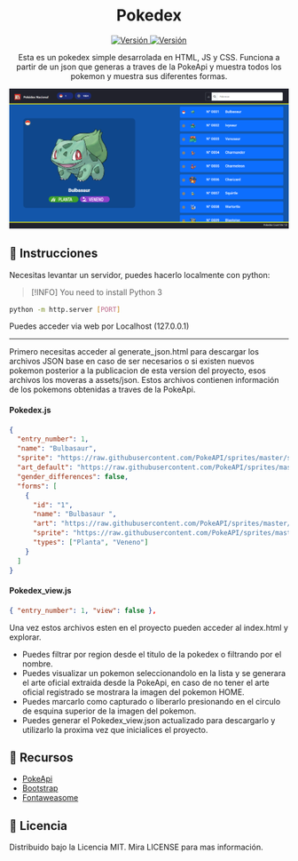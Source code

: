 <h1 align="center">Pokedex</h1>

<p align="center">
    <a href="CHANGELOG.md">
        <img src="https://img.shields.io/badge/version-1.0.0-blue.svg" alt="Versión">
    </a>
    <a href="">
        <img src="https://img.shields.io/badge/estado-en_desarrollo-orange.svg" alt="Versión">
    </a>

</p>

<p align="center">  
Esta es un pokedex simple desarrolada en HTML, JS y CSS. Funciona a partir de un json que generas a traves de la PokeApi y muestra todos los pokemon y muestra sus diferentes formas.
</p>

![Pokedex-Preview](assets/img/Preview.png)

## 🚀 Instrucciones

Necesitas levantar un servidor, puedes hacerlo localmente con python:

> [!INFO]
> You need to install Python 3

```bash
python -m http.server [PORT]
```

Puedes acceder via web por Localhost (127.0.0.1)

<hr>
Primero necesitas acceder al generate_json.html para descargar los archivos JSON base en caso de ser necesarios o si existen nuevos pokemon posterior a la publicacion de esta version del proyecto, esos archivos los moveras a assets/json.   Estos archivos contienen información de los pokemons obtenidas a traves de la PokeApi.

#### Pokedex.js

```json
{
  "entry_number": 1,
  "name": "Bulbasaur",
  "sprite": "https://raw.githubusercontent.com/PokeAPI/sprites/master/sprites/pokemon/1.png",
  "art_default": "https://raw.githubusercontent.com/PokeAPI/sprites/master/sprites/pokemon/other/official-artwork/1.png",
  "gender_differences": false,
  "forms": [
    {
      "id": "1",
      "name": "Bulbasaur ",
      "art": "https://raw.githubusercontent.com/PokeAPI/sprites/master/sprites/pokemon/other/official-artwork/1.png",
      "sprite": "https://raw.githubusercontent.com/PokeAPI/sprites/master/sprites/pokemon/1.png",
      "types": ["Planta", "Veneno"]
    }
  ]
}
```

#### Pokedex_view.js

```json
{ "entry_number": 1, "view": false },
```

Una vez estos archivos esten en el proyecto pueden acceder al index.html y explorar.

- Puedes filtrar por region desde el titulo de la pokedex o filtrando por el nombre.
- Puedes visualizar un pokemon seleccionandolo en la lista y se generara el arte oficial extraida desde la PokeApi, en caso de no tener el arte oficial registrado se mostrara la imagen del pokemon HOME.
- Puedes marcarlo como capturado o liberarlo presionando en el circulo de esquina superior de la imagen del pokemon.
- Puedes generar el Pokedex_view.json actualizado para descargarlo y utilizarlo la proxima vez que inicialices el proyecto.

## 📘 Recursos

- [PokeApi](https://pokeapi.co)
- [Bootstrap](https://getbootstrap.com)
- [Fontaweasome](https://fontawesome.com)

## 🔑 Licencia

Distribuido bajo la Licencia MIT. Mira LICENSE para mas información.
